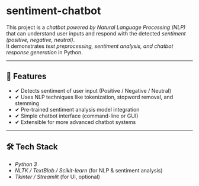 # sentiment-chatbot
This project is a *chatbot powered by Natural Language Processing (NLP)* that can understand user inputs and respond with the detected *sentiment (positive, negative, neutral)*.  
It demonstrates *text preprocessing, sentiment analysis, and chatbot response generation* in Python.

---

## 🚀 Features
- ✔ Detects sentiment of user input (Positive / Negative / Neutral)  
- ✔ Uses NLP techniques like tokenization, stopword removal, and stemming  
- ✔ Pre-trained sentiment analysis model integration  
- ✔ Simple chatbot interface (command-line or GUI)  
- ✔ Extensible for more advanced chatbot systems  

---

## 🛠 Tech Stack
- *Python 3*  
- *NLTK / TextBlob / Scikit-learn* (for NLP & sentiment analysis)  
- *Tkinter / Streamlit* (for UI, optional)  


